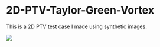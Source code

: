 # 2D-PTV-Taylor-Green-Vortex
This is a 2D PTV test case I made using synthetic images.  

![](gif_TD.gif)
